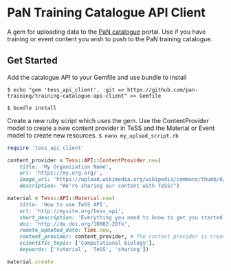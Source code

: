 # PaN Training Catalogue API Client
A gem for uploading data to the [PaN catalogue](https://pan-training.hzdr.de) portal. Use if you have training or event content you wish to push to the PaN training catalogue.

## Get Started
Add the catalogue API to your Gemfile and use bundle to install

`$ echo "gem 'tess_api_client', :git => https://github.com/pan-training/training-catalogue-api-client" >> Gemfile`

`$ bundle install` 

Create a new ruby script which uses the gem. Use the ContentProvider model to create a new content provider in TeSS and the Material or Event model to create new resources. 
`$ nano my_upload_script.rb`

```ruby
require 'tess_api_client'

content_provider = Tess::API::ContentProvider.new(
    title: 'My Organization Name',
    url: 'https://my.org.org/',
    image_url: 'https://upload.wikimedia.org/wikipedia/commons/thumb/8/85/Smiley.svg/2000px-Smiley.svg.png',
    description: "We're sharing our content with TeSS!")

material = Tess::API::Material.new(
    title: 'How to use TeSS API',
    url: 'http://mysite.org/tess_api',
    short_description: 'Everything you need to know to get you started using the TeSS API',
    doi: 'http://dx.doi.org/10002-20fk',
    remote_updated_date: Time.now,
    content_provider: content_provider, # The content provider is created if needed when the material is created.
    scientific_topic: ['Computational Biology'],
    keywords: ['tutorial', 'TeSS', 'sharing'])

material.create
```
